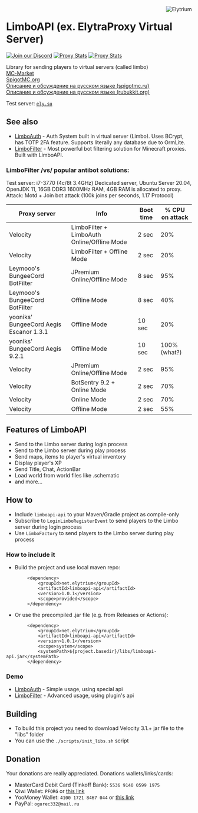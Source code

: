 <img src="https://elytrium.net/src/img/elytrium.webp" alt="Elytrium" align="right">

# LimboAPI (ex. ElytraProxy Virtual Server)
[![Join our Discord](https://img.shields.io/discord/775778822334709780.svg?logo=discord&label=Discord)](https://ely.su/discord)
[![Proxy Stats](https://img.shields.io/bstats/servers/12530?logo=minecraft&label=Servers)](https://bstats.org/plugin/velocity/LimboAPI/12530)
[![Proxy Stats](https://img.shields.io/bstats/players/12530?logo=minecraft&label=Players)](https://bstats.org/plugin/velocity/LimboAPI/12530)

Library for sending players to virtual servers (called limbo)<br>
[MC-Market](https://www.mc-market.org/resources/21097/) <br>
[SpigotMC.org](https://www.spigotmc.org/resources/limboapi-limboauth-limbofilter.95748/) <br>
[Описание и обсуждение на русском языке (spigotmc.ru)](https://spigotmc.ru/resources/limboapi-limboauth-limbofilter-virtualnye-servera-dlja-velocity.715/) <br>
[Описание и обсуждение на русском языке (rubukkit.org)](http://rubukkit.org/threads/limboapi-limboauth-limbofilter-virtualnye-servera-dlja-velocity.177904/)

Test server: [``ely.su``](https://hotmc.ru/minecraft-server-203216)

## See also

- [LimboAuth](https://github.com/Elytrium/LimboAPI/tree/master/auth) - Auth System built in virtual server (Limbo). Uses BCrypt, has TOTP 2FA feature. Supports literally any database due to OrmLite.
- [LimboFilter](https://github.com/Elytrium/LimboAPI/tree/master/filter) - Most powerful bot filtering solution for Minecraft proxies. Built with LimboAPI.

### LimboFilter /vs/ popular antibot solutions:

Test server: i7-3770 (4c/8t 3.4GHz) Dedicated server, Ubuntu Server 20.04, OpenJDK 11, 16GB DDR3 1600MHz RAM, 4GB RAM is allocated to proxy. <br>
Attack: Motd + Join bot attack (100k joins per seconds, 1.17 Protocol)

Proxy server | Info | Boot time | % CPU on attack
--- | --- | --- | ---
Velocity | LimboFilter + LimboAuth Online/Offline Mode | 2 sec | 20%
Velocity | LimboFilter + Offline Mode | 2 sec | 20%
Leymooo's BungeeCord BotFilter | JPremium Online/Offline Mode | 8 sec | 95%
Leymooo's BungeeCord BotFilter | Offline Mode | 8 sec | 40%
yooniks' BungeeCord Aegis Escanor 1.3.1 | Offline Mode | 10 sec | 20%
yooniks' BungeeCord Aegis 9.2.1 | Offline Mode | 10 sec | 100% (what?)
Velocity | JPremium Online/Offline Mode | 2 sec | 95%
Velocity | BotSentry 9.2 + Online Mode | 2 sec | 70%
Velocity | Online Mode | 2 sec | 70%
Velocity | Offline Mode | 2 sec | 55%

## Features of LimboAPI

- Send to the Limbo server during login process
- Send to the Limbo server during play process
- Send maps, items to player's virtual inventory
- Display player's XP
- Send Title, Chat, ActionBar
- Load world from world files like .schematic
- and more...

## How to

- Include ``limboapi-api`` to your Maven/Gradle project as compile-only
- Subscribe to ``LoginLimboRegisterEvent`` to send players to the Limbo server during login process
- Use ``LimboFactory`` to send players to the Limbo server during play process

### How to include it

- Build the project and use local maven repo:
```
        <dependency>
            <groupId>net.elytrium</groupId>
            <artifactId>limboapi-api</artifactId>
            <version>1.0.1</version>
            <scope>provided</scope>
        </dependency>
```
- Or use the precompiled .jar file (e.g. from Releases or Actions):
```
        <dependency>
            <groupId>net.elytrium</groupId>
            <artifactId>limboapi-api</artifactId>
            <version>1.0.1</version>
            <scope>system</scope>
            <systemPath>${project.basedir}/libs/limboapi-api.jar</systemPath>
        </dependency>
```

### Demo

- [LimboAuth](https://github.com/Elytrium/LimboAPI/tree/master/auth) - Simple usage, using special api
- [LimboFilter](https://github.com/Elytrium/LimboAPI/tree/master/filter) - Advanced usage, using plugin's api

## Building

- To build this project you need to download Velocity 3.1.+ jar file to the "libs" folder
- You can use the ```./scripts/init_libs.sh``` script

## Donation

Your donations are really appreciated. Donations wallets/links/cards:

- MasterCard Debit Card (Tinkoff Bank): ``5536 9140 0599 1975``
- Qiwi Wallet: ``PFORG`` or [this link](https://my.qiwi.com/form/Petr-YSpyiLt9c6)
- YooMoney Wallet: ``4100 1721 8467 044`` or [this link](https://yoomoney.ru/quickpay/shop-widget?writer=seller&targets=Donation&targets-hint=&default-sum=&button-text=11&payment-type-choice=on&mobile-payment-type-choice=on&hint=&successURL=&quickpay=shop&account=410017218467044)
- PayPal: ``ogurec332@mail.ru``
